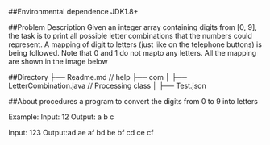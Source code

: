 ##Environmental dependence
JDK1.8+

##Problem Description
Given an integer array containing digits from [0, 9], 
the task is to print all possible letter combinations that the numbers could represent. 
A mapping of digit to letters (just like on the telephone buttons) is being followed. 
Note that 0 and 1 do not mapto any letters. 
All the mapping are shown in the image below

##Directory
├── Readme.md                     // help
├── com
│   ├── LetterCombination.java   // Processing class
│   ├── Test.json   

##About procedures
a program to convert the digits from 0 to 9 into letters

Example:
Input: 12
Output: a b c

Input: 123
Output:ad ae af bd be bf cd ce cf